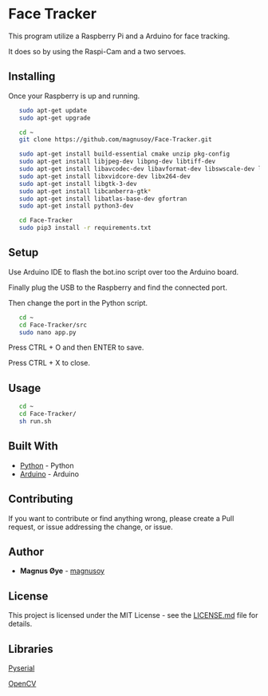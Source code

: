 # Face Tracker

This program utilize a Raspberry Pi and a Arduino for face tracking.

It does so by using the Raspi-Cam and a two servoes.


## Installing

Once your Raspberry is up and running.

```bash
   sudo apt-get update
   sudo apt-get upgrade
```

```bash
   cd ~
   git clone https://github.com/magnusoy/Face-Tracker.git
```

```bash
   sudo apt-get install build-essential cmake unzip pkg-config
   sudo apt-get install libjpeg-dev libpng-dev libtiff-dev
   sudo apt-get install libavcodec-dev libavformat-dev libswscale-dev libv4l-dev
   sudo apt-get install libxvidcore-dev libx264-dev
   sudo apt-get install libgtk-3-dev
   sudo apt-get install libcanberra-gtk*
   sudo apt-get install libatlas-base-dev gfortran
   sudo apt-get install python3-dev
```

```bash
   cd Face-Tracker
   sudo pip3 install -r requirements.txt
```


## Setup

Use Arduino IDE to flash the bot.ino script over too the Arduino board.

Finally plug the USB to the Raspberry and find the connected port.

Then change the port in the Python script.

```bash
   cd ~
   cd Face-Tracker/src
   sudo nano app.py
```
Press CTRL + O and then ENTER to save.

Press CTRL + X to close.

## Usage

```bash
   cd ~
   cd Face-Tracker/
   sh run.sh
```


## Built With

* [Python](https://www.python.org/) - Python
* [Arduino](https://www.arduino.cc/) - Arduino


## Contributing

If you want to contribute or find anything wrong, please create a Pull request, or issue addressing the change, or issue.


## Author

* **Magnus Øye** - [magnusoy](https://github.com/magnusoy)


## License

This project is licensed under the MIT License - see the [LICENSE.md](https://github.com/magnusoy/SelfBalancingRobot/blob/master/LICENSE) file for details.


## Libraries

[Pyserial](https://pythonhosted.org/pyserial/)

[OpenCV](https://opencv-python-tutroals.readthedocs.io/en/latest/py_tutorials/py_tutorials.html)

